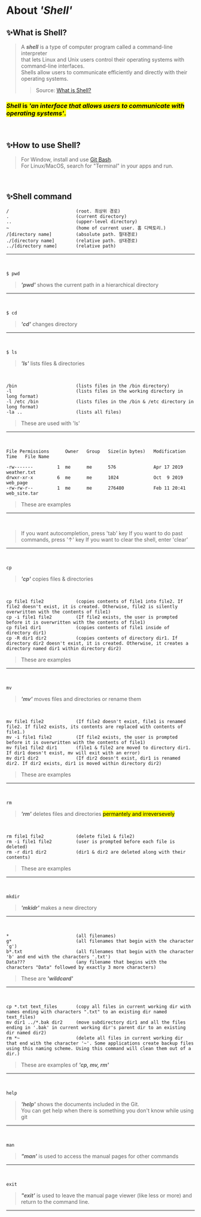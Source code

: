 # About *'Shell'*

## ✨What is Shell? 
> A ***shell*** is a type of computer program called a command-line interpreter  
> that lets Linux and Unix users control their operating systems with command-line interfaces.  
> Shells allow users to communicate efficiently and directly with their operating systems.  
> > Source: [What is Shell?](https://www.datacamp.com/blog/what-is-shell)

### <mark> *Shell* is *'an interface that allows users to communicate with operating systems'*. </mark>
<br>

## ✨How to use Shell?
> For Window, install and use [Git Bash](https://git-scm.com/).  
> For Linux/MacOS, search for "Terminal" in your apps and run.

<br>

## ✨Shell command
```
/                         (root. 최상위 경로)
.                         (current directory)
..                        (upper-level directory)
~                         (home of current user. 홈 디텍토리.)
/[directory name]         (absolute path. 절대경로)
./[directory name]        (relative path. 상대경로)
../[directory name]       (relative path)
```
<hr>
<br>

```
$ pwd
```
> ***'pwd'*** shows the current path in a hierarchical directory
<hr>
<br>

```
$ cd
```
> ***'cd'*** changes directory
<hr>
<br>

```
$ ls
```
> ***'ls'*** lists files & directories
<br>

```
/bin                      (lists files in the /bin directory)
-l                        (lists files in the working directory in long format)
-l /etc /bin              (lists files in the /bin & /etc directory in long format)
-la ..                    (lists all files)
```
> These are used with 'ls'
<hr>
<br>

```
File Permissions      Owner   Group   Size(in bytes)   Modification Time   File Name

-rw-------         1  me      me      576              Apr 17 2019         weather.txt
drwxr-xr-x         6  me      me      1024             Oct  9 2019         web_page
-rw-rw-r--         1  me      me      276480           Feb 11 20:41        web_site.tar
```
> These are examples
<hr>
<br>

> If you want autocompletion, press 'tab' key
> If you want to do past commands, press '↑' key
> If you want to clear the shell, enter 'clear'
<hr>
<br>

```
cp 
```
> ***'cp'*** copies files & directories
<br>

```
cp file1 file2            (copies contents of file1 into file2. If file2 doesn't exist, it is created. Otherwise, file2 is silently overwritten with the contents of file1)
cp -i file1 file2         (If file2 exists, the user is prompted before it is overwritten with the contents of file1)
cp file1 dir1             (copies contents of file1 inside of directory dir1)
cp -R dir1 dir2           (copies contents of directory dir1. If directory dir2 doesn't exist, it is created. Otherwise, it creates a directory named dir1 within directory dir2)
```
> These are examples
<hr>
<br>

```
mv
```
> ***'mv'*** moves files and directories or rename them
<br>

```
mv file1 file2            (If file2 doesn't exist, file1 is renamed file2. If file2 exists, its contents are replaced with contents of file1.)
mv -i file1 file2         (If file2 exists, the user is prompted before it is overwritten with the contents of file1)
mv file1 file2 dir1       (file1 & file2 are moved to directory dir1. If dir1 doesn't exist, mv will exit with an error)
mv dir1 dir2              (If dir2 doesn't exist, dir1 is renamed dir2. If dir2 exists, dir1 is moved within directory dir2)
```
> These are examples
<hr>
<br>

```
rm
```
> ***'rm'*** deletes files and directories <mark>permantely and irreversevely</mark>
<br>

```
rm file1 file2            (delete file1 & file2)
rm -i file1 file2         (user is prompted before each file is deleted)
rm -r dir1 dir2           (dir1 & dir2 are deleted along with their contents)
```
> These are examples
<hr>
<br>

```
mkdir
```
> ***'mkidr'*** makes a new directory
<hr>
<br>

```
*                         (all filenames)
g*                        (all filenames that begin with the character 'g')
b*.txt                    (all filenames that begin with the character 'b' and end with the characters '.txt')
Data???                   (any filename that begins with the characters "Data" followed by exactly 3 more characters)
```
> These are ***'wildcard'*** 
<hr>
<br>

```
cp *.txt text_files       (copy all files in current working dir with names ending with characters ".txt" to an existing dir named text_files)
mv dir1 ../*.bak dir2     (move subdirectory dir1 and all the files ending in '.bak' in current working dir's parent dir to an existing dir named dir2)
rm *~                     (delete all files in current working dir that end with the character '~'. Some applications create backup files using this naming scheme. Using this command will clean them out of a dir.)
```
> These are examples of ***'cp, mv, rm'***
<hr>
<br>

```
help
```
> ***'help'*** shows the documents included in the Git.  
> You can get help when there is something you don't know while using git
<hr>
<br>

```
man
```
> ***"man'*** is used to access the manual pages for other commands
<hr>
<br>

```
exit
```
> ***"exit'*** is used to leave the manual page viewer (like less or more) and return to the command line.
<hr>
<br>
